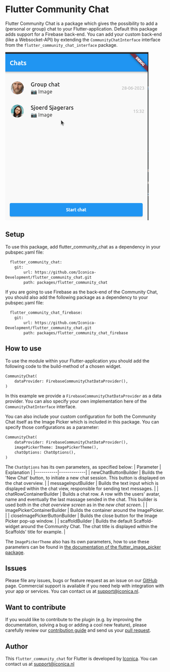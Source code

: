 # Flutter Community Chat
Flutter Community Chat is a package which gives the possibility to add a (personal or group) chat to your Flutter-application. Default this package adds support for a Firebase back-end. You can add your custom back-end (like a Websocket-API) by extending the `CommunityChatInterface` interface from the `flutter_community_chat_interface` package.

![Flutter Community Chat GIF](example.gif)

## Setup
To use this package, add flutter_community_chat as a dependency in your pubspec.yaml file:

```
  flutter_community_chat:
    git: 
        url: https://github.com/Iconica-Development/flutter_community_chat.git
        path: packages/flutter_community_chat
```

If you are going to use Firebase as the back-end of the Community Chat, you should also add the following package as a dependency to your pubspec.yaml file:

```
  flutter_community_chat_firebase:
    git: 
        url: https://github.com/Iconica-Development/flutter_community_chat.git
        path: packages/flutter_community_chat_firebase
```

## How to use
To use the module within your Flutter-application you should add the following code to the build-method of a chosen widget.

```
CommunityChat(
    dataProvider: FirebaseCommunityChatDataProvider(),
)
```

In this example we provide a `FirebaseCommunityChatDataProvider` as a data provider. You can also specify your own implementation here of the `CommunityChatInterface` interface.

You can also include your custom configuration for both the Community Chat itself as the Image Picker which is included in this package. You can specify those configurations as a parameter:

```
CommunityChat(
    dataProvider: FirebaseCommunityChatDataProvider(),
    imagePickerTheme: ImagePickerTheme(),
    chatOptions: ChatOptions(),
)
```

The `ChatOptions` has its own parameters, as specified below:
| Parameter | Explanation |
|-----------|-------------|
| newChatButtonBuilder          | Builds the 'New Chat' button, to initiate a new chat session. This button is displayed on the chat overview. |
| messageInputBuilder           | Builds the text input which is displayed within the chat view, responsible for sending text messages. |
| chatRowContainerBuilder       | Builds a chat row. A row with the users' avatar, name and eventually the last massage sended in the chat. This builder is used both in the *chat overview screen* as in the *new chat screen*. |
| imagePickerContainerBuilder   | Builds the container around the ImagePicker. |
| closeImagePickerButtonBuilder | Builds the close button for the Image Picker pop-up window. |
| scaffoldBuilder               | Builds the default Scaffold-widget around the Community Chat. The chat title is displayed within the Scaffolds' title for example. |

The  `ImagePickerTheme` also has its own parameters, how to use these parameters can be found in [the documentation of the flutter_image_picker package](https://github.com/Iconica-Development/flutter_image_picker).

## Issues

Please file any issues, bugs or feature request as an issue on our [GitHub](https://github.com/Iconica-Development/flutter_community_chat/pulls) page. Commercial support is available if you need help with integration with your app or services. You can contact us at [support@iconica.nl](mailto:support@iconica.nl).

## Want to contribute

If you would like to contribute to the plugin (e.g. by improving the documentation, solving a bug or adding a cool new feature), please carefully review our [contribution guide](../CONTRIBUTING.md) and send us your [pull request](https://github.com/Iconica-Development/flutter_community_chat/pulls).

## Author

This `flutter_community_chat` for Flutter is developed by [Iconica](https://iconica.nl). You can contact us at <support@iconica.nl>